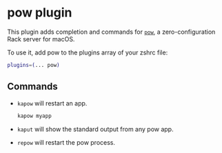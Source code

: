 # pow plugin

This plugin adds completion and commands for [`pow`](http://pow.cx/), a
zero-configuration Rack server for macOS.

To use it, add pow to the plugins array of your zshrc file:

```sh
plugins=(... pow)
```

## Commands

-   `kapow` will restart an app.

    ```bash
    kapow myapp
    ```

-   `kaput` will show the standard output from any pow app.
-   `repow` will restart the pow process.
